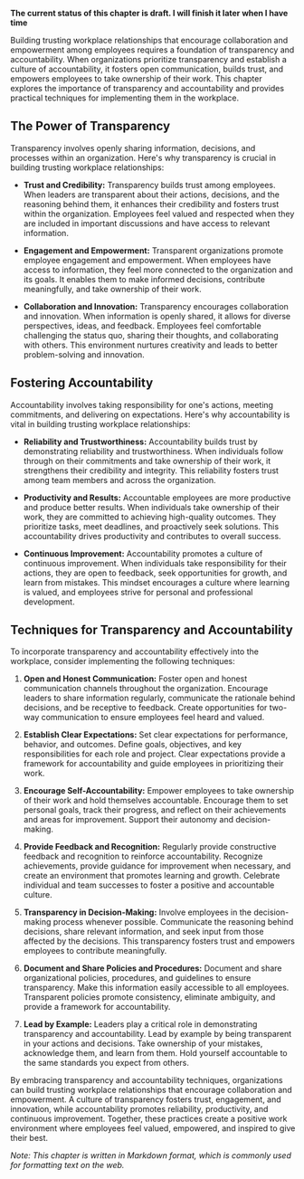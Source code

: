 **The current status of this chapter is draft. I will finish it later when I have time**

Building trusting workplace relationships that encourage collaboration and empowerment among employees requires a foundation of transparency and accountability. When organizations prioritize transparency and establish a culture of accountability, it fosters open communication, builds trust, and empowers employees to take ownership of their work. This chapter explores the importance of transparency and accountability and provides practical techniques for implementing them in the workplace.

The Power of Transparency
-------------------------

Transparency involves openly sharing information, decisions, and processes within an organization. Here's why transparency is crucial in building trusting workplace relationships:

* **Trust and Credibility:** Transparency builds trust among employees. When leaders are transparent about their actions, decisions, and the reasoning behind them, it enhances their credibility and fosters trust within the organization. Employees feel valued and respected when they are included in important discussions and have access to relevant information.

* **Engagement and Empowerment:** Transparent organizations promote employee engagement and empowerment. When employees have access to information, they feel more connected to the organization and its goals. It enables them to make informed decisions, contribute meaningfully, and take ownership of their work.

* **Collaboration and Innovation:** Transparency encourages collaboration and innovation. When information is openly shared, it allows for diverse perspectives, ideas, and feedback. Employees feel comfortable challenging the status quo, sharing their thoughts, and collaborating with others. This environment nurtures creativity and leads to better problem-solving and innovation.

Fostering Accountability
------------------------

Accountability involves taking responsibility for one's actions, meeting commitments, and delivering on expectations. Here's why accountability is vital in building trusting workplace relationships:

* **Reliability and Trustworthiness:** Accountability builds trust by demonstrating reliability and trustworthiness. When individuals follow through on their commitments and take ownership of their work, it strengthens their credibility and integrity. This reliability fosters trust among team members and across the organization.

* **Productivity and Results:** Accountable employees are more productive and produce better results. When individuals take ownership of their work, they are committed to achieving high-quality outcomes. They prioritize tasks, meet deadlines, and proactively seek solutions. This accountability drives productivity and contributes to overall success.

* **Continuous Improvement:** Accountability promotes a culture of continuous improvement. When individuals take responsibility for their actions, they are open to feedback, seek opportunities for growth, and learn from mistakes. This mindset encourages a culture where learning is valued, and employees strive for personal and professional development.

Techniques for Transparency and Accountability
----------------------------------------------

To incorporate transparency and accountability effectively into the workplace, consider implementing the following techniques:

1. **Open and Honest Communication:** Foster open and honest communication channels throughout the organization. Encourage leaders to share information regularly, communicate the rationale behind decisions, and be receptive to feedback. Create opportunities for two-way communication to ensure employees feel heard and valued.

2. **Establish Clear Expectations:** Set clear expectations for performance, behavior, and outcomes. Define goals, objectives, and key responsibilities for each role and project. Clear expectations provide a framework for accountability and guide employees in prioritizing their work.

3. **Encourage Self-Accountability:** Empower employees to take ownership of their work and hold themselves accountable. Encourage them to set personal goals, track their progress, and reflect on their achievements and areas for improvement. Support their autonomy and decision-making.

4. **Provide Feedback and Recognition:** Regularly provide constructive feedback and recognition to reinforce accountability. Recognize achievements, provide guidance for improvement when necessary, and create an environment that promotes learning and growth. Celebrate individual and team successes to foster a positive and accountable culture.

5. **Transparency in Decision-Making:** Involve employees in the decision-making process whenever possible. Communicate the reasoning behind decisions, share relevant information, and seek input from those affected by the decisions. This transparency fosters trust and empowers employees to contribute meaningfully.

6. **Document and Share Policies and Procedures:** Document and share organizational policies, procedures, and guidelines to ensure transparency. Make this information easily accessible to all employees. Transparent policies promote consistency, eliminate ambiguity, and provide a framework for accountability.

7. **Lead by Example:** Leaders play a critical role in demonstrating transparency and accountability. Lead by example by being transparent in your actions and decisions. Take ownership of your mistakes, acknowledge them, and learn from them. Hold yourself accountable to the same standards you expect from others.

By embracing transparency and accountability techniques, organizations can build trusting workplace relationships that encourage collaboration and empowerment. A culture of transparency fosters trust, engagement, and innovation, while accountability promotes reliability, productivity, and continuous improvement. Together, these practices create a positive work environment where employees feel valued, empowered, and inspired to give their best.

*Note: This chapter is written in Markdown format, which is commonly used for formatting text on the web.*
